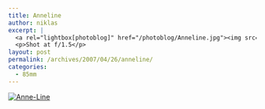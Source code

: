 ```yaml
---
title: Anneline
author: niklas
excerpt: |
  <a rel="lightbox[photoblog]" href="/photoblog/Anneline.jpg"><img src="/photoblog/Anneline.thumb.jpg" alt="Anne-Line" title="Anne-Line"/></a>
  <p>Shot at f/1.5</p>
layout: post
permalink: /archives/2007/04/26/anneline/
categories:
  - 85mm
---
```

<a rel="lightbox[photoblog]" href="/photoblog/Anneline.jpg"><img src="/photoblog/Anneline.sized.jpg" alt="Anne-Line" title="Anne-Line" /></a>